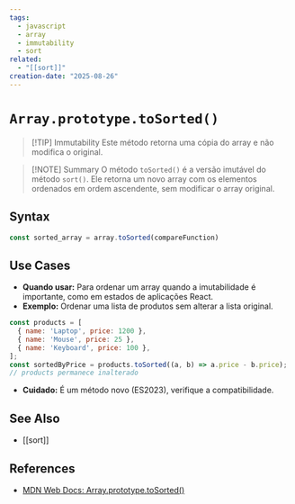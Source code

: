 ```yaml
---
tags:
  - javascript
  - array
  - immutability
  - sort
related:
  - "[[sort]]"
creation-date: "2025-08-26"
---
```


# `Array.prototype.toSorted()`

> [!TIP] Immutability
> Este método retorna uma cópia do array e não modifica o original.

> [!NOTE] Summary
> O método `toSorted()` é a versão imutável do método `sort()`. Ele retorna um novo array com os elementos ordenados em ordem ascendente, sem modificar o array original.

## Syntax

```javascript
const sorted_array = array.toSorted(compareFunction)
```

## Use Cases

- **Quando usar:** Para ordenar um array quando a imutabilidade é importante, como em estados de aplicações React.
- **Exemplo:** Ordenar uma lista de produtos sem alterar a lista original.
```javascript
const products = [
  { name: 'Laptop', price: 1200 },
  { name: 'Mouse', price: 25 },
  { name: 'Keyboard', price: 100 },
];
const sortedByPrice = products.toSorted((a, b) => a.price - b.price);
// products permanece inalterado
```
- **Cuidado:** É um método novo (ES2023), verifique a compatibilidade.

## See Also

- [[sort]]

## References

- [MDN Web Docs: Array.prototype.toSorted()](https://developer.mozilla.org/pt-BR/docs/Web/JavaScript/Reference/Global_Objects/Array/toSorted)